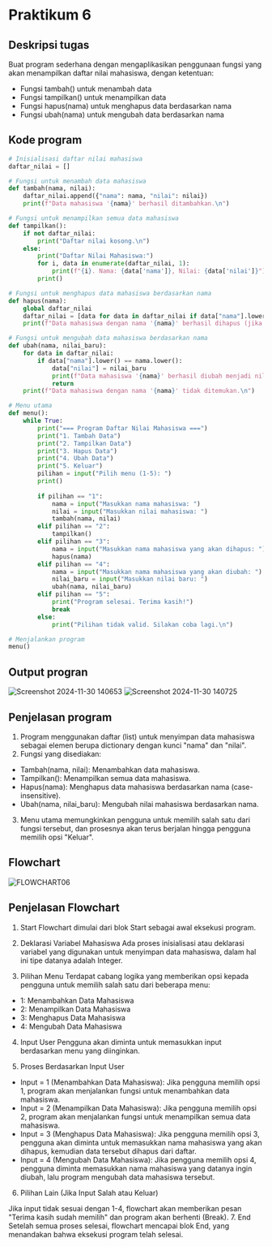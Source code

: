 # Praktikum 6
## Deskripsi tugas
Buat program sederhana dengan mengaplikasikan penggunaan fungsi
yang akan menampilkan daftar nilai mahasiswa, dengan ketentuan: 
  - Fungsi tambah() untuk menambah data
  - Fungsi tampilkan() untuk menampilkan data
  - Fungsi hapus(nama) untuk menghapus data berdasarkan nama
  - Fungsi ubah(nama) untuk mengubah data berdasarkan nama

## Kode program
```python
# Inisialisasi daftar nilai mahasiswa
daftar_nilai = []

# Fungsi untuk menambah data mahasiswa
def tambah(nama, nilai):
    daftar_nilai.append({"nama": nama, "nilai": nilai})
    print(f"Data mahasiswa '{nama}' berhasil ditambahkan.\n")

# Fungsi untuk menampilkan semua data mahasiswa
def tampilkan():
    if not daftar_nilai:
        print("Daftar nilai kosong.\n")
    else:
        print("Daftar Nilai Mahasiswa:")
        for i, data in enumerate(daftar_nilai, 1):
            print(f"{i}. Nama: {data['nama']}, Nilai: {data['nilai']}")
        print()

# Fungsi untuk menghapus data mahasiswa berdasarkan nama
def hapus(nama):
    global daftar_nilai
    daftar_nilai = [data for data in daftar_nilai if data["nama"].lower() != nama.lower()]
    print(f"Data mahasiswa dengan nama '{nama}' berhasil dihapus (jika ada).\n")

# Fungsi untuk mengubah data mahasiswa berdasarkan nama
def ubah(nama, nilai_baru):
    for data in daftar_nilai:
        if data["nama"].lower() == nama.lower():
            data["nilai"] = nilai_baru
            print(f"Data mahasiswa '{nama}' berhasil diubah menjadi nilai {nilai_baru}.\n")
            return
    print(f"Data mahasiswa dengan nama '{nama}' tidak ditemukan.\n")

# Menu utama
def menu():
    while True:
        print("=== Program Daftar Nilai Mahasiswa ===")
        print("1. Tambah Data")
        print("2. Tampilkan Data")
        print("3. Hapus Data")
        print("4. Ubah Data")
        print("5. Keluar")
        pilihan = input("Pilih menu (1-5): ")
        print()
        
        if pilihan == "1":
            nama = input("Masukkan nama mahasiswa: ")
            nilai = input("Masukkan nilai mahasiswa: ")
            tambah(nama, nilai)
        elif pilihan == "2":
            tampilkan()
        elif pilihan == "3":
            nama = input("Masukkan nama mahasiswa yang akan dihapus: ")
            hapus(nama)
        elif pilihan == "4":
            nama = input("Masukkan nama mahasiswa yang akan diubah: ")
            nilai_baru = input("Masukkan nilai baru: ")
            ubah(nama, nilai_baru)
        elif pilihan == "5":
            print("Program selesai. Terima kasih!")
            break
        else:
            print("Pilihan tidak valid. Silakan coba lagi.\n")

# Menjalankan program
menu()
```

## Output progran
![Screenshot 2024-11-30 140653](https://github.com/user-attachments/assets/a73d1610-4441-4bbf-9125-12eaf4102330)
![Screenshot 2024-11-30 140725](https://github.com/user-attachments/assets/f436c93b-1d73-4911-a965-ab8f8cacdb29)

## Penjelasan program
1. Program menggunakan daftar (list) untuk menyimpan data mahasiswa sebagai elemen berupa dictionary dengan kunci "nama" dan "nilai".
2. Fungsi yang disediakan:
  - Tambah(nama, nilai): Menambahkan data mahasiswa.
  - Tampilkan(): Menampilkan semua data mahasiswa.
  - Hapus(nama): Menghapus data mahasiswa berdasarkan nama (case-insensitive).
  - Ubah(nama, nilai_baru): Mengubah nilai mahasiswa berdasarkan nama.
3. Menu utama memungkinkan pengguna untuk memilih salah satu dari fungsi tersebut, dan prosesnya akan terus berjalan hingga pengguna memilih opsi "Keluar".

## Flowchart
![FLOWCHART06](https://github.com/user-attachments/assets/474243a8-720f-4231-b153-1a5eb87ad03e)
## Penjelasan Flowchart
1. Start
Flowchart dimulai dari blok Start sebagai awal eksekusi program.

2. Deklarasi Variabel Mahasiswa
Ada proses inisialisasi atau deklarasi variabel yang digunakan untuk menyimpan data mahasiswa, dalam hal ini tipe datanya adalah Integer.

3. Pilihan Menu
Terdapat cabang logika yang memberikan opsi kepada pengguna untuk memilih salah satu dari beberapa menu:

  - 1: Menambahkan Data Mahasiswa
  - 2: Menampilkan Data Mahasiswa
  - 3: Menghapus Data Mahasiswa
  - 4: Mengubah Data Mahasiswa
4. Input User
Pengguna akan diminta untuk memasukkan input berdasarkan menu yang diinginkan.

5. Proses Berdasarkan Input User

  - Input = 1 (Menambahkan Data Mahasiswa):
Jika pengguna memilih opsi 1, program akan menjalankan fungsi untuk menambahkan data mahasiswa.
  - Input = 2 (Menampilkan Data Mahasiswa):
Jika pengguna memilih opsi 2, program akan menjalankan fungsi untuk menampilkan semua data mahasiswa.
  - Input = 3 (Menghapus Data Mahasiswa):
Jika pengguna memilih opsi 3, pengguna akan diminta untuk memasukkan nama mahasiswa yang akan dihapus, kemudian data tersebut dihapus dari daftar.
  - Input = 4 (Mengubah Data Mahasiswa):
Jika pengguna memilih opsi 4, pengguna diminta memasukkan nama mahasiswa yang datanya ingin diubah, lalu program mengubah data mahasiswa tersebut.
6. Pilihan Lain (Jika Input Salah atau Keluar)

Jika input tidak sesuai dengan 1-4, flowchart akan memberikan pesan "Terima kasih sudah memilih" dan program akan berhenti (Break).
7. End
Setelah semua proses selesai, flowchart mencapai blok End, yang menandakan bahwa eksekusi program telah selesai.
